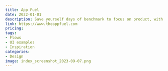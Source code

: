 ```yaml
---
title: App Fuel
date: 2022-01-01
description: Save yourself days of benchmark to focus on product, with inspiration and best practices from top apps.
link: https://www.theappfuel.com
pricing:
tags: 
- Flows
- UI examples
- Inspiration
categories:
- Design
image: index_screenshot_2023-09-07.png
---
```

